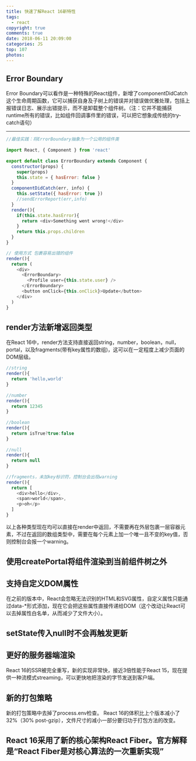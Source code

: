 ```yaml
---
title: 快速了解React 16新特性
tags:
  - react
copyright: true
comments: true
date: 2018-06-11 20:09:00
categories: JS
top: 107
photos:
---
```


## Error Boundary

Error Boundary可以看作是一种特殊的React组件，新增了componentDidCatch这个生命周期函数，它可以捕获自身及子树上的错误并对错误做优雅处理，包括上报错误日志、展示出错提示，而不是卸载整个组件树。（注：它并不能捕获runtime所有的错误，比如组件回调事件里的错误，可以把它想象成传统的try-catch语句）

---
<!-- more -->

```javascript
//最佳实践：将ErrorBoundary抽象为一个公用的组件类
 
import React, { Component } from 'react'
 
export default class ErrorBoundary extends Component {
  constructor(props) {
    super(props)
    this.state = { hasError: false }
  }
  componentDidCatch(err, info) {
    this.setState({ hasError: true })
    //sendErrorReport(err,info)
  }
  render(){
    if(this.state.hasError){
      return <div>Something went wrong!</div>
    }
    return this.props.children
  }
}
```

```javascript
// 使用方式 包裹容易出错的组件
render(){
  return (
    <div>
      <ErrorBoundary>
        <Profile user={this.state.user} />
      </ErrorBoundary>
      <button onClick={this.onClick}>Update</button>
    </div>
  )
}
```
## render方法新增返回类型
在React 16中，render方法支持直接返回string，number，boolean，null，portal，以及fragments(带有key属性的数组)，这可以在一定程度上减少页面的DOM层级。

```javascript
//string
render(){
  return 'hello,world'
}
 
//number
render(){
  return 12345
}
 
//boolean
render(){
  return isTrue?true:false
}
 
//null
render(){
  return null
}
 
//fragments，未加key标识符，控制台会出现warning
render(){
  return [
    <div>hello</div>,
    <span>world</span>,
    <p>oh</p>
  ]
}
```
以上各种类型现在均可以直接在render中返回，不需要再在外层包裹一层容器元素，不过在返回的数组类型中，需要在每个元素上加一个唯一且不变的key值，否则控制台会报一个warning。

## 使用createPortal将组件渲染到当前组件树之外

## 支持自定义DOM属性
在之前的版本中，React会忽略无法识别的HTML和SVG属性，自定义属性只能通过data-*形式添加，现在它会把这些属性直接传递给DOM（这个改动让React可以去掉属性白名单，从而减少了文件大小）。

## setState传入null时不会再触发更新

## 更好的服务器端渲染
React 16的SSR被完全重写，新的实现非常快，接近3倍性能于React 15，现在提供一种流模式streaming，可以更快地把渲染的字节发送到客户端。

## 新的打包策略
新的打包策略中去掉了process.env检查。
React 16的体积比上个版本减小了32%（30% post-gzip），文件尺寸的减小一部分要归功于打包方法的改变。

## React 16采用了新的核心架构React Fiber。官方解释是“React Fiber是对核心算法的一次重新实现”